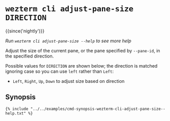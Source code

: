 # `wezterm cli adjust-pane-size DIRECTION`

{{since('nightly')}}

*Run `wezterm cli adjust-pane-size --help` to see more help*

Adjust the size of the current pane, or the pane specified by `--pane-id`, in the specified direction.

Possible values for `DIRECTION` are shown below; the direction is matched
ignoring case so you can use `left` rather than `Left`:

* `Left`, `Right`, `Up`, `Down` to adjust size based on direction

## Synopsis

```console
{% include "../../examples/cmd-synopsis-wezterm-cli-adjust-pane-size--help.txt" %}
```
